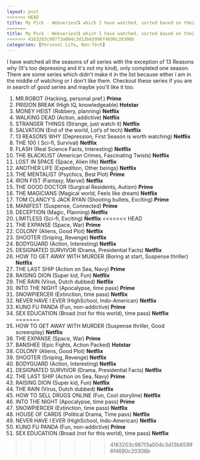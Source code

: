 ```yaml
---
layout: post
<<<<<<< HEAD
title: My Pick - Webseries📺 which I have watched, sorted based on their watchability [Updated:05/07/2020].
=======
title: My Pick - Webseries📺 which I have watched, sorted based on their watchability [Updated:28/08/2020].
>>>>>>> 4163203c987f3a004c3d13b65996f4690c20306b
categories: [Personal Life, Non-Tech]
---
```

I have watched all the seasons of all series with the exception of 13 Reasons why (It's too depressing and it's not my kind), only completed one season. There are some series which didn't make it in the list because either i am in the middle of watching or I don't like them. Checkout these series if you are in search of good series and maybe you'll like it too. 

1. MR.ROBOT (Hacking, personal pref.) **Prime** 
2. PRISION BREAK (High IQ, knowledgeable) **Hotstar** 
3. MONEY HEIST (Robbery, planning) **Netflix** 
4. WALKING DEAD (Action, addictive) **Netflix** 
5. STRANGER THINGS (Strange, just watch it) **Netflix** 
6. SALVATION (End of the world, Lot’s of tech) **Netflix**
7. 13 REASONS WHY (Depression, First Season is worth watching) **Netflix** 
8. THE 100 ( Sci-fi, Survival) **Netflix** 
9. FLASH (Real Science Facts, Interesting) **Netflix**
10. THE BLACKLIST (American Crimes, Fascinating Twists) **Netflix** 
11. LOST IN SPACE (Space, Alien life) **Netflix**
12. ANOTHER LIFE (Expedition, Other beings) **Netflix**
13. THE MENTALIST (Psychics, Best Plot) **Prime**
14. IRON FIST (Fantasy, Marvel) **Netflix** 
15. THE GOOD DOCTOR (Surgical Residents, Autism) **Prime**
16. THE MAGICIANS (Magical world, Feels like dream) **Netflix**
17. TOM CLANCY'S JACK RYAN (Shooting bullets, Exciting) **Prime**
18. MANIFEST (Suspense, Connected) **Prime**
19. DECEPTION (Magic, Planning) **Netflix**
20. LIMITLESS (Sci-fi, Exciting) **Netflix** 
<<<<<<< HEAD
21. THE EXPANSE (Space, War) **Prime**
22. COLONY (Aliens, Good Plot) **Netflix**
23. SHOOTER (Sniping, Revenge) **Netflix** 
24. BODYGUARD (Action, Interesting) **Netflix** 
25. DESIGNATED SURVIVOR (Drama, Presidential Facts) **Netflix** 
26. HOW TO GET AWAY WITH MURDER (Boring at start, Suspense thriller) **Netflix**
27. THE LAST SHIP (Action on Sea, Navy) **Prime**
28. RAISING DION (Super kid, Fun) **Netflix**
29. THE RAIN (Virus, Dutch dubbed) **Netflix**
30. INTO THE NIGHT (Apocalypse, time pass) **Prime**
31. SNOWPIERCER (Extinction, time pass) **Netflix**
32. NEVER HAVE I EVER (HighSchool, Indo-American) **Netflix**
33. KUNG FU PANDA (Fun, non-addictive) **Prime** 
34. SEX EDUCATION (Broad (not for this world), time pass) **Netflix** 
=======
21. HOW TO GET AWAY WITH MURDER (Suspense thriller, Good screenplay) **Netflix**
22. THE EXPANSE (Space, War) **Prime**
23. BANSHEE (Epic Fights, Action Packed) **Hotstar**
24. COLONY (Aliens, Good Plot) **Netflix**
25. SHOOTER (Sniping, Revenge) **Netflix** 
26. BODYGUARD (Action, Interesting) **Netflix** 
27. DESIGNATED SURVIVOR (Drama, Presidential Facts) **Netflix** 
28. THE LAST SHIP (Action on Sea, Navy) **Prime**
29. RAISING DION (Super kid, Fun) **Netflix**
30. THE RAIN (Virus, Dutch dubbed) **Netflix**
31. HOW TO SELL DRUGS ONLINE (Fun, Cool storyline) **Netflix**
32. INTO THE NIGHT (Apocalypse, time pass) **Prime**
33. SNOWPIERCER (Extinction, time pass) **Netflix**
34. HOUSE OF CARDS (Political Drama, Time pass) **Netflix**
35. NEVER HAVE I EVER (HighSchool, Indo-American) **Netflix**
36. KUNG FU PANDA (Fun, non-addictive) **Prime** 
37. SEX EDUCATION (Broad (not for this world), time pass) **Netflix** 
>>>>>>> 4163203c987f3a004c3d13b65996f4690c20306b
